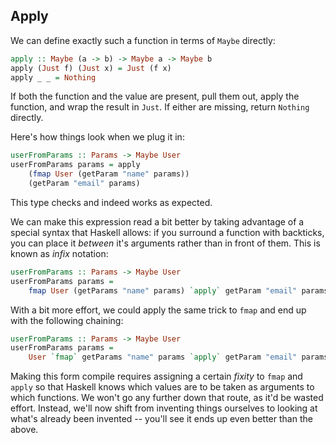 ## Apply

We can define exactly such a function in terms of `Maybe` directly:

```haskell
apply :: Maybe (a -> b) -> Maybe a -> Maybe b
apply (Just f) (Just x) = Just (f x)
apply _ _ = Nothing
```

If both the function and the value are present, pull them out, apply the
function, and wrap the result in `Just`. If either are missing, return `Nothing`
directly.

Here's how things look when we plug it in:

```haskell
userFromParams :: Params -> Maybe User
userFromParams params = apply
    (fmap User (getParam "name" params))
    (getParam "email" params)
```

This type checks and indeed works as expected.

We can make this expression read a bit better by taking advantage of a special
syntax that Haskell allows: if you surround a function with backticks, you can
place it *between* it's arguments rather than in front of them. This is known as
*infix* notation:

```haskell
userFromParams :: Params -> Maybe User
userFromParams params =
    fmap User (getParams "name" params) `apply` getParam "email" params
```

With a bit more effort, we could apply the same trick to `fmap` and end up with
the following chaining:

```haskell
userFromParams :: Params -> Maybe User
userFromParams params =
    User `fmap` getParams "name" params `apply` getParam "email" params
```

Making this form compile requires assigning a certain *fixity* to `fmap` and
`apply` so that Haskell knows which values are to be taken as arguments to which
functions. We won't go any further down that route, as it'd be wasted effort.
Instead, we'll now shift from inventing things ourselves to looking at what's
already been invented -- you'll see it ends up even better than the above.
